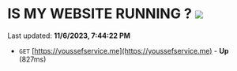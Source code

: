# IS MY WEBSITE RUNNING ? [![](https://img.shields.io/static/v1?label=Sponsor&message=%E2%9D%A4&logo=GitHub&color=%23fe8e86)](https://github.com/sponsors/<username>)

Last updated: **11/6/2023, 7:44:22 PM**

- `GET` [https://youssefservice.me](https://youssefservice.me) - **Up** (827ms)

